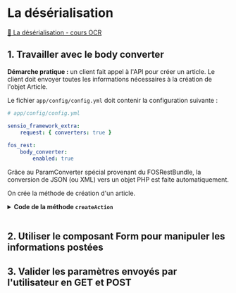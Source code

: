 # La désérialisation

[:link: La désérialisation - cours OCR](https://openclassrooms.com/fr/courses/4087036-construisez-une-api-rest-avec-symfony/4322086-la-deserialisation)

## 1. Travailler avec le body converter

**Démarche pratique :** un client fait appel à l'API pour créer un article. Le client doit envoyer toutes les informations nécessaires à la création de l'objet Article.

Le fichier `app/config/config.yml` doit contenir la configuration suivante :

```yml
# app/config/config.yml

sensio_framework_extra:
    request: { converters: true }
    
fos_rest:
    body_converter:
        enabled: true
```

Grâce au ParamConverter spécial provenant du FOSRestBundle, la conversion de JSON (ou XML) vers un objet PHP est faite automatiquement.

On crée la méthode de création d'un article.

<details>
<summary><b>Code de la méthode <code>createAction</code></b></summary>
<p>

```php
<?php

namespace AppBundle\Controller;

use AppBundle\Entity\Article;
use FOS\RestBundle\Controller\Annotations as Rest;
use Sensio\Bundle\FrameworkExtraBundle\Configuration\ParamConverter;
use Sensio\Bundle\FrameworkExtraBundle\Configuration\Route;
use Symfony\Bundle\FrameworkBundle\Controller\Controller;

class ArticleController extends Controller
{
    /**
     * @Rest\Post("/articles")
     * @Rest\View
     * @ParamConverter("article", converter="fos_rest.request_body")
     */
    public function createAction(Article $article)
    {
        dump($article); die;
    }
}
```
</p>
</details>

<br />

## 2. Utiliser le composant Form pour manipuler les informations postées

## 3. Valider les paramètres envoyés par l'utilisateur en GET et POST